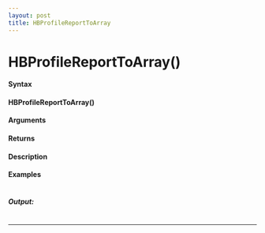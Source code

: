 ```yaml
---
layout: post
title: HBProfileReportToArray
---
```


# HBProfileReportToArray()


#### Syntax

#### HBProfileReportToArray()

#### Arguments

#### Returns

#### Description

#### Examples

```

```

##### Output:

```

```

---